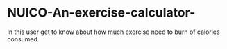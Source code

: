 # NUICO-An-exercise-calculator-
In this user get to know about how much exercise need to burn of calories consumed.
